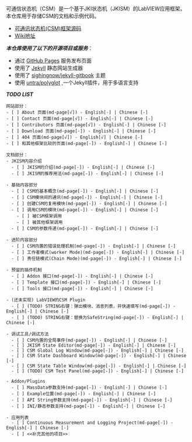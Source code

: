 可通信状态机（CSM）是一个基于JKI状态机（JKISM）的LabVIEW应用框架。本仓库用于存储CSM的文档和示例代码。

- [可通讯状态机(CSM)框架源码](https://github.com/NEVSTOP-LAB/Communicable-State-Machine)
- [Wiki地址](https://nevstop-lab.github.io/CSM-Wiki/)

_**本仓库使用了以下的开源项目或服务**_：

- 通过 [GitHub Pages](https://pages.github.com/) 服务发布页面
- 使用了 [Jekyll](https://jekyllrb.com/) 静态网站生成器
- 使用了 [sighingnow/jekyll-gitbook](https://github.com/sighingnow/jekyll-gitbook) 主题
- 使用 [untra/polyglot](https://github.com/untra/polyglot) ,一个Jekyll插件，用于多语言支持

_**TODO LIST**_
``` text
网站部分：
- [ ] About 页面(md-page[√]) - English[-] | Chinese [-]
- [ ] Contact 页面(md-page[√]) - English[-] | Chinese [-]
- [ ] Contributors 页面(md-page[√]) - English[-] | Chinese [-]
- [ ] Download 页面(md-page[-]) - English[-] | Chinese [-]
- [ ] 404 页面(md-page[√]) - English[√] | Chinese [-]
- [ ] 和其他框架比较的页面(md-page[-]) - English[-] | Chinese [-]

文档部分：
- JKISM内容介绍
  - [ ] JKISM的介绍(md-page[-]) - English[-] | Chinese [-]
  - [ ] JKISM的推荐用法(md-page[-]) - English[-] | Chinese [-]

- 基础内容部分
  - [ ] CSM的基本概念(md-page[-]) - English[-] | Chinese [-]
  - [ ] CSM模块间的通讯(md-page[-]) - English[-] | Chinese [-]
  - [ ] 创建CSM的复用模块(md-page[-]) - English[-] | Chinese [-]
  - [ ] 调用CSM的模块(md-page[-]) - English[-] | Chinese [-]
    - [ ] 被CSM框架调用
    - [ ] 被其他框架调用
  - [ ] CSM的参数传递(md-page[-]) - English[-] | Chinese [-]

- 进阶内容部分
  - [ ] CSM内置的错误处理机制(md-page[-]) - English[-] | Chinese [-]
  - [ ] 工作者模式(worker Mode)(md-page[-]) - English[-] | Chinese [-]
  - [ ] 责任链模式(Chain Mode)(md-page[-]) - English[-] | Chinese [-]

- 预留的插件机制
  - [ ] Addon 接口(md-page[-]) - English[-] | Chinese [-]
  - [ ] Template 接口(md-page[-]) - English[-] | Chinese [-]
  - [ ] Tools 接口(md-page[-]) - English[-] | Chinese [-]

- (还未实现) LabVIEW的CSM Plugin
  - [ ] (TODO) STRING右键：弹出模块、消息列表，并快速填写(md-page[-]) - English[-] | Chinese [-]
  - [ ] (TODO) STRING右键：替换为SafeString(md-page[-]) - English[-] | Chinese [-]

- 调试工具/调试方法
  - [ ] CSM内置的全局事件(md-page[-]) - English[-] | Chinese [-]
  - [ ] JKISM State Editor(md-page[-]) - English[-] | Chinese [-]
  - [ ] CSM Global Log Window(md-page[-]) - English[-] | Chinese [-]
  - [ ] CSM State Dashboard Window(md-page[-]) - English[-] | Chinese [-]
  - [ ] CSM State Table Window(md-page[-]) - English[-] | Chinese [-]
  - [ ] (TODO) CSM Test Panel(md-page[-]) - English[-] | Chinese [-]

- Addon/Plugins
  - [ ] MassData参数支持(md-page[-]) - English[-] | Chinese [-]
  - [ ] Example位置(md-page[-]) - English[-] | Chinese [-]
  - [ ] API String参数支持(md-page[-]) - English[-] | Chinese [-]
  - [ ] INI/静态参数支持(md-page[-]) - English[-] | Chinese [-]

- 应用列表
  - [ ] Continuous Measurement and Logging Project(md-page[-]) - English[-] | Chinese [-]
  - [ ] <<补充其他的项目>>
```
